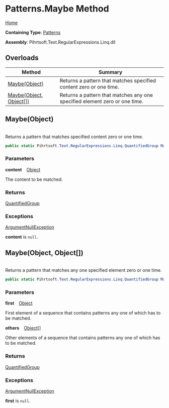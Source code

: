 # Patterns\.Maybe Method

[Home](../../../../../../README.md)

**Containing Type**: [Patterns](../README.md)

**Assembly**: Pihrtsoft\.Text\.RegularExpressions\.Linq\.dll

## Overloads

| Method | Summary |
| ------ | ------- |
| [Maybe(Object)](#Pihrtsoft_Text_RegularExpressions_Linq_Patterns_Maybe_System_Object_) | Returns a pattern that matches specified content zero or one time\. |
| [Maybe(Object, Object\[\])](#Pihrtsoft_Text_RegularExpressions_Linq_Patterns_Maybe_System_Object_System_Object___) | Returns a pattern that matches any one specified element zero or one time\. |

## Maybe\(Object\) <a id="Pihrtsoft_Text_RegularExpressions_Linq_Patterns_Maybe_System_Object_"></a>

\
Returns a pattern that matches specified content zero or one time\.

```csharp
public static Pihrtsoft.Text.RegularExpressions.Linq.QuantifiedGroup Maybe(object content)
```

### Parameters

**content** &ensp; [Object](https://docs.microsoft.com/en-us/dotnet/api/system.object)

The content to be matched\.

### Returns

[QuantifiedGroup](../../QuantifiedGroup/README.md)

### Exceptions

[ArgumentNullException](https://docs.microsoft.com/en-us/dotnet/api/system.argumentnullexception)

**content** is `null`\.

## Maybe\(Object, Object\[\]\) <a id="Pihrtsoft_Text_RegularExpressions_Linq_Patterns_Maybe_System_Object_System_Object___"></a>

\
Returns a pattern that matches any one specified element zero or one time\.

```csharp
public static Pihrtsoft.Text.RegularExpressions.Linq.QuantifiedGroup Maybe(object first, params object[] others)
```

### Parameters

**first** &ensp; [Object](https://docs.microsoft.com/en-us/dotnet/api/system.object)

First element of a sequence that contains patterns any one of which has to be matched\.

**others** &ensp; [Object](https://docs.microsoft.com/en-us/dotnet/api/system.object)\[\]

Other elements of a sequence that contains patterns any one of which has to be matched\.

### Returns

[QuantifiedGroup](../../QuantifiedGroup/README.md)

### Exceptions

[ArgumentNullException](https://docs.microsoft.com/en-us/dotnet/api/system.argumentnullexception)

**first** is `null`\.

